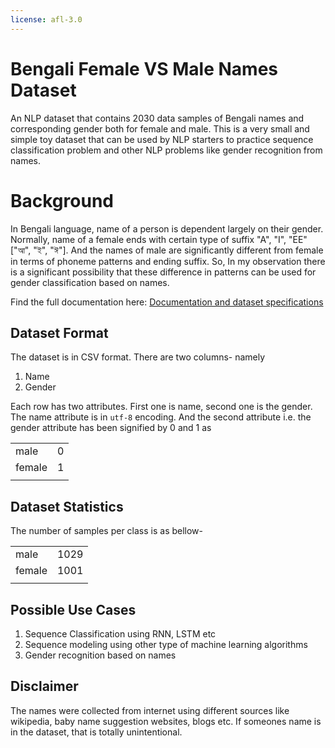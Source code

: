 ```yaml
---
license: afl-3.0
---
```


# Bengali Female VS Male Names Dataset
An NLP dataset that contains 2030 data samples of Bengali names and corresponding gender both for female and male. This is a very small and simple toy dataset that can be used by NLP starters to practice sequence classification problem and other NLP problems like gender recognition from names.

# Background
In Bengali language, name of a person is dependent largely on their gender. Normally, name of a female ends with certain type of suffix "A", "I", "EE" ["আ", "ই", "ঈ"]. And the names of male are significantly different from female in terms of phoneme patterns and ending suffix. So, In my observation there is a significant possibility that these difference in patterns can be used for gender classification based on names.


Find the full documentation here:
[Documentation and dataset specifications](https://github.com/faruk-ahmad/bengali-female-vs-male-names)

## Dataset Format
The dataset is in CSV format. There are two columns- namely 
1. Name
2. Gender

Each row has two attributes. First one is name, second one is the gender. The name attribute is in ```utf-8``` encoding. And the second attribute i.e. the gender attribute has been signified by 0 and 1 as 

|   |   |
|---|---|
|male| 0|
|female| 1|
|   |   |

## Dataset Statistics
The number of samples per class is as bellow-

|   |   |
|---|---|
|male| 1029|
|female| 1001|
|   |   |

## Possible Use Cases
1. Sequence Classification using RNN, LSTM etc
2. Sequence modeling using other type of machine learning algorithms
3. Gender recognition based on names

## Disclaimer
The names were collected from internet using different sources like wikipedia, baby name suggestion websites, blogs etc. If someones name is in the dataset, that is totally unintentional.